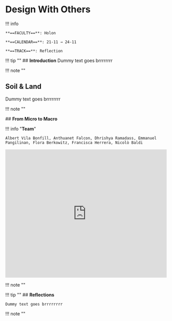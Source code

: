 # Design With Others

!!! info 
    
    **==FACULTY==**: Holon

    **==CALENDAR==**: 21-11 → 24-11

    **==TRACK==**: Reflection

<div style="clear:both;"></div>

!!! tip ""
    ## **Introduction** 
    Dummy text goes brrrrrrrr

!!! note ""

## **Soil & Land**

Dummy text goes brrrrrrrr

!!! note ""

## **From Micro to Macro**

!!! info "**Team**"
    
    Albert Vila Bonfill, Anthuanet Falcon, Dhrishya Ramadass, Emmanuel Pangilinan, Flora Berkowitz, Francisca Herrera, Nicolò Baldi

<iframe 
    width="100%" 
    height="400" 
    src="https://www.youtube.com/embed/aSSOlwAWv4w?si=cKappHEf6AWai6VK" 
    title="YouTube video player" 
    frameborder="0" 
    allow="accelerometer; autoplay; clipboard-write; encrypted-media; gyroscope; picture-in-picture; web-share" allowfullscreen>
</iframe>

!!! note "" 

!!! tip ""
    ## **Reflections**

    Dummy text goes brrrrrrrr

!!! note ""